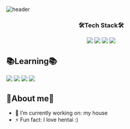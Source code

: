 ![header](https://capsule-render.vercel.app/api?type=slice&color=auto&height=300&section=header&text=Buntu's%20Github&fontSize=90)

<h3 align="center">🛠️Tech Stack🛠️</h3>
<p align="center"><img src="https://img.shields.io/badge/C-ABB9CC?style=flat-square&logo=c&logoColor=white"/></a> <img src="https://img.shields.io/badge/C++-00599C?style=flat-square&logo=C%2B%2B&logoColor=white"/></a> <img src="https://img.shields.io/badge/CSharp-007396?style=flat-square&logo=C%20Sharp&logoColor=white"/></a> <img src="https://img.shields.io/badge/Java-007396?style=flat-square&logo=Java&logoColor=white"/></a></p>

## 📚Learning📚
<img src="https://img.shields.io/badge/Go-00ADD8?style=flat-square&logo=Go&logoColor=white"/></a> <img src="https://img.shields.io/badge/HTML5-E34F26?style=flat-square&logo=html5&logoColor=white"/></a> <img src="https://img.shields.io/badge/PHP-777BB4?style=flat-square&logo=php&logoColor=white"/></a> <img src="https://img.shields.io/badge/React-61DAFB?style=flat-square&logo=React&logoColor=white"/></a>

## 🏃About me🏃
- 🔭 I’m currently working on: my house
- ⚡ Fun fact: I love hentai :)
